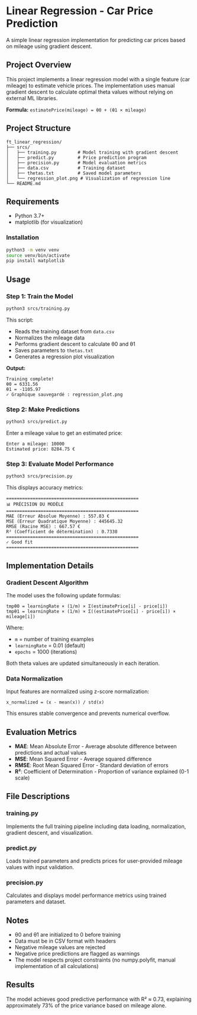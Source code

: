 # Linear Regression - Car Price Prediction

A simple linear regression implementation for predicting car prices based on mileage using gradient descent.

## Project Overview

This project implements a linear regression model with a single feature (car mileage) to estimate vehicle prices. The implementation uses manual gradient descent to calculate optimal theta values without relying on external ML libraries.

**Formula:** `estimatePrice(mileage) = θ0 + (θ1 × mileage)`

## Project Structure

```
ft_linear_regression/
├── srcs/
│   ├── training.py        # Model training with gradient descent
│   ├── predict.py         # Price prediction program
│   ├── precision.py       # Model evaluation metrics
│   ├── data.csv           # Training dataset
│   ├── thetas.txt         # Saved model parameters
│   └── regression_plot.png # Visualization of regression line
└── README.md
```

## Requirements

- Python 3.7+
- matplotlib (for visualization)

### Installation

```bash
python3 -m venv venv
source venv/bin/activate
pip install matplotlib
```

## Usage

### Step 1: Train the Model

```bash
python3 srcs/training.py
```

This script:
- Reads the training dataset from `data.csv`
- Normalizes the mileage data
- Performs gradient descent to calculate θ0 and θ1
- Saves parameters to `thetas.txt`
- Generates a regression plot visualization

**Output:**
```
Training complete!
θ0 = 6331.56
θ1 = -1105.97
✓ Graphique sauvegardé : regression_plot.png
```

### Step 2: Make Predictions

```bash
python3 srcs/predict.py
```

Enter a mileage value to get an estimated price:
```
Enter a mileage: 10000
Estimated price: 8284.75 €
```

### Step 3: Evaluate Model Performance

```bash
python3 srcs/precision.py
```

This displays accuracy metrics:
```
==================================================
📊 PRÉCISION DU MODÈLE
==================================================
MAE (Erreur Absolue Moyenne) : 557.83 €
MSE (Erreur Quadratique Moyenne) : 445645.32
RMSE (Racine MSE) : 667.57 €
R² (Coefficient de détermination) : 0.7330
==================================================
✓ Good fit
==================================================
```

## Implementation Details

### Gradient Descent Algorithm

The model uses the following update formulas:

```
tmpθ0 = learningRate × (1/m) × Σ(estimatePrice[i] - price[i])
tmpθ1 = learningRate × (1/m) × Σ((estimatePrice[i] - price[i]) × mileage[i])
```

Where:
- `m` = number of training examples
- `learningRate` = 0.01 (default)
- `epochs` = 1000 (iterations)

Both theta values are updated simultaneously in each iteration.

### Data Normalization

Input features are normalized using z-score normalization:
```
x_normalized = (x - mean(x)) / std(x)
```

This ensures stable convergence and prevents numerical overflow.

## Evaluation Metrics

- **MAE**: Mean Absolute Error - Average absolute difference between predictions and actual values
- **MSE**: Mean Squared Error - Average squared difference
- **RMSE**: Root Mean Squared Error - Standard deviation of errors
- **R²**: Coefficient of Determination - Proportion of variance explained (0-1 scale)

## File Descriptions

### training.py
Implements the full training pipeline including data loading, normalization, gradient descent, and visualization.

### predict.py
Loads trained parameters and predicts prices for user-provided mileage values with input validation.

### precision.py
Calculates and displays model performance metrics using trained parameters and dataset.

## Notes

- θ0 and θ1 are initialized to 0 before training
- Data must be in CSV format with headers
- Negative mileage values are rejected
- Negative price predictions are flagged as warnings
- The model respects project constraints (no numpy.polyfit, manual implementation of all calculations)

## Results

The model achieves good predictive performance with R² ≈ 0.73, explaining approximately 73% of the price variance based on mileage alone.

